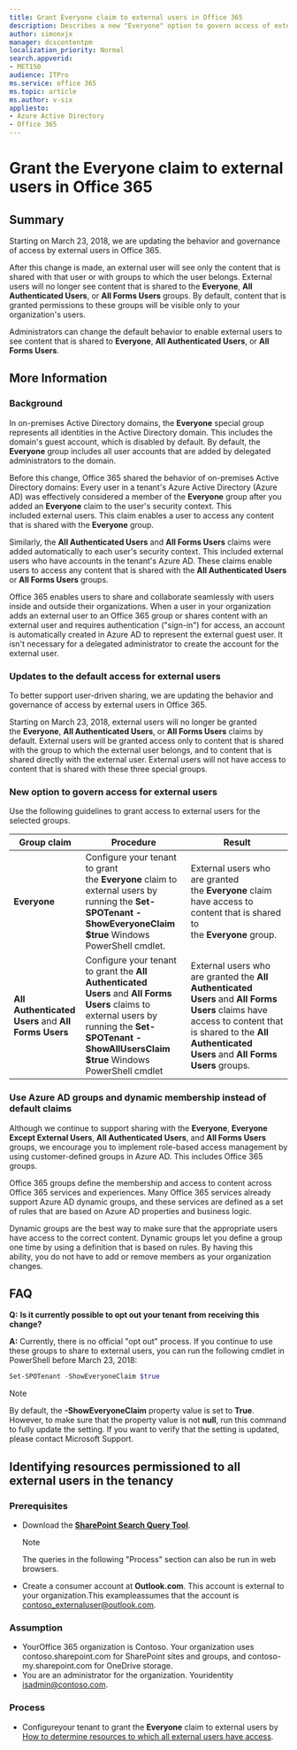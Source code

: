 ```yaml
---
title: Grant Everyone claim to external users in Office 365
description: Describes a new "Everyone" option to govern access of external users in Office 365 and identify resources that are granted permissions to all external users.
author: simonxjx
manager: dcscontentpm
localization_priority: Normal
search.appverid: 
- MET150
audience: ITPro
ms.service: office 365
ms.topic: article
ms.author: v-six
appliesto:
- Azure Active Directory
- Office 365
---
```


# Grant the Everyone claim to external users in Office 365

## Summary

Starting on March 23, 2018, we are updating the behavior and governance of access by external users in Office 365.

After this change is made, an external user will see only the content that is shared with that user or with groups to which the user belongs. External users will no longer see content that is shared to the **Everyone**, **All Authenticated Users**, or **All Forms Users** groups. By default, content that is granted permissions to these groups will be visible only to your organization's users.

Administrators can change the default behavior to enable external users to see content that is shared to **Everyone**, **All Authenticated Users**, or **All Forms Users**. 

## More Information

### Background

In on-premises Active Directory domains, the **Everyone** special group represents all identities in the Active Directory domain. This includes the domain's guest account, which is disabled by default. By default, the **Everyone** group includes all user accounts that are added by delegated administrators to the domain.
 
Before this change, Office 365 shared the behavior of on-premises Active Directory domains: Every user in a tenant's Azure Active Directory (Azure AD) was effectively considered a member of the **Everyone** group after you added an **Everyone** claim to the user's security context. This included external users. This claim enables a user to access any content that is shared with the **Everyone** group.
 
Similarly, the **All Authenticated Users** and **All Forms Users** claims were added automatically to each user's security context. This included external users who have accounts in the tenant's Azure AD. These claims enable users to access any content that is shared with the **All Authenticated Users** or **All Forms Users** groups.
 
Office 365 enables users to share and collaborate seamlessly with users inside and outside their organizations. When a user in your organization adds an external user to an Office 365 group or shares content with an external user and requires authentication ("sign-in") for access, an account is automatically created in Azure AD to represent the external guest user. It isn't necessary for a delegated administrator to create the account for the external user.
 
### Updates to the default access for external users

To better support user-driven sharing, we are updating the behavior and governance of access by external users in Office 365.
 
Starting on March 23, 2018, external users will no longer be granted the **Everyone**, **All Authenticated Users**, or **All Forms Users** claims by default. External users will be granted access only to content that is shared with the group to which the external user belongs, and to content that is shared directly with the external user. External users will not have access to content that is shared with these three special groups.
 
### New option to govern access for external users

Use the following guidelines to grant access to external users for the selected groups. 

| **Group claim**| **Procedure**| **Result**  |
|---|---|---|
|**Everyone**|Configure your tenant to grant the **Everyone** claim to external users by running the **Set-SPOTenant -ShowEveryoneClaim $true** Windows PowerShell cmdlet.|External users who are granted the **Everyone** claim  have access to content that is shared to the **Everyone** group.|
|**All Authenticated Users** and **All Forms Users**|Configure your tenant to grant the **All Authenticated Users** and **All Forms Users** claims to external users by running the **Set-SPOTenant -ShowAllUsersClaim $true** Windows PowerShell cmdlet|External users who are granted the **All Authenticated Users** and **All Forms Users** claims have access to content that is shared to the **All Authenticated Users** and **All Forms Users** groups.|

### Use Azure AD groups and dynamic membership instead of default claims

Although we continue to support sharing with the **Everyone**, **Everyone Except External Users**, **All Authenticated Users**, and **All Forms Users** groups, we encourage you to implement role-based access management by using customer-defined groups in Azure AD. This includes Office 365 groups.
 
Office 365 groups define the membership and access to content across Office 365 services and experiences. Many Office 365 services already support Azure AD dynamic groups, and these services are defined as a set of rules that are based on Azure AD properties and business logic.
 
Dynamic groups are the best way to make sure that the appropriate users have access to the correct content. Dynamic groups let you define a group one time by using a definition that is based on rules. By having this ability, you do not have to add or remove members as your organization changes. 

## FAQ

**Q:** **Is it currently possible to opt out your tenant from receiving this change?** 

**A:** Currently, there is no official "opt out" process. If you continue to use these groups to share to external users, you can run the following cmdlet in PowerShell before March 23, 2018: 
```powershell
Set-SPOTenant -ShowEveryoneClaim $true
```

> [!NOTE]
> By default, the **-ShowEveryoneClaim** property value is set to **True**. However, to make sure that the property value is not **null**, run this command to fully update the setting. If you want to verify that the setting is updated, please contact Microsoft Support. 

## Identifying resources permissioned to all external users in the tenancy

### Prerequisites

- Download the [**SharePoint Search Query Tool**](https://github.com/SharePoint/PnP-Tools/tree/master/Solutions/SharePoint.Search.QueryTool).

  > [!NOTE]
  > The queries in the following "Process" section can also be run in web browsers.    
- Create a consumer account at **Outlook.com**. This account is external to your organization.This exampleassumes that the account is contoso_externaluser@outlook.com.    
 
### Assumption

- YourOffice 365 organization is Contoso. Your organization uses contoso.sharepoint.com for SharePoint sites and groups, and contoso-my.sharepoint.com for OneDrive storage.    
- You are an administrator for the organization. Youridentity isadmin@contoso.com.    
 
### Process

- Configureyour tenant to grant the **Everyone** claim to external users by
[How to determine resources to which all external users have access](https://support.office.com/article/how-to-determine-resources-to-which-all-external-users-have-access-c3c8642b-cfb3-46b7-9f5a-ce27a6cb8ea1).    